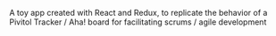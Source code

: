 A toy app created with React and Redux, to replicate the behavior of a Pivitol Tracker / Aha! board for facilitating scrums / agile development

